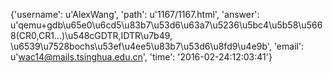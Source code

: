 {'username': u'AlexWang', 'path': u'1167/1167.html', 'answer': u'qemu+gdb\u65e0\u6cd5\u83b7\u53d6\u63a7\u5236\u5bc4\u5b58\u5668(CR0,CR1...)\u548cGDTR,IDTR\u7b49, \u6539\u7528bochs\u53ef\u4ee5\u83b7\u53d6\u8fd9\u4e9b', 'email': u'wac14@mails.tsinghua.edu.cn', 'time': '2016-02-24:12:03:41'}